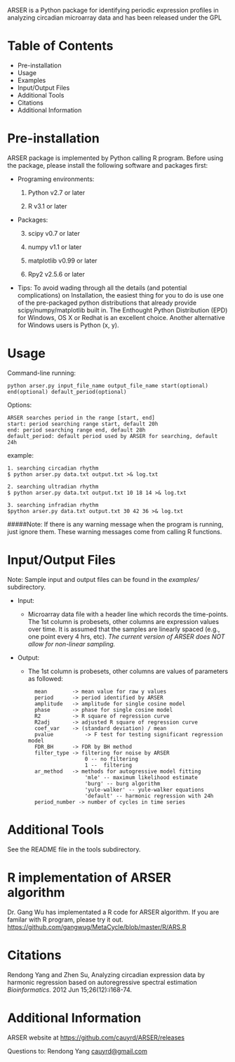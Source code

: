 ARSER is a Python package for identifying
periodic expression profiles in analyzing circadian microarray data
and has been released under the GPL

Table of Contents
=================
- Pre-installation
- Usage
- Examples
- Input/Output Files
- Additional Tools
- Citations
- Additional Information


Pre-installation
================
ARSER package is implemented by Python calling R program. Before using the package, 
please install the following software and packages first:

- Programing environments:  

    1. Python v2.7 or later
    
    2. R v3.1 or later
    
- Packages:

    3. scipy v0.7 or later
    
    4. numpy v1.1 or later
    
    5. matplotlib v0.99 or later
    
    6. Rpy2 v2.5.6 or later
    
- Tips:
    To avoid wading through all the details (and potential complications) on Installation, 
    the easiest thing for you to do is use one of the pre-packaged python distributions 
    that already provide scipy/numpy/matplotlib built in. The Enthought Python Distribution (EPD) 
    for Windows, OS X or Redhat is an excellent choice. Another alternative for Windows users is Python (x, y).
    
Usage
=====
Command-line running:  

    python arser.py input_file_name output_file_name start(optional) end(optional) default_period(optional)
Options:

    ARSER searches period in the range [start, end]
    start: period searching range start, default 20h
    end: period searching range end, default 28h
    default_period: default period used by ARSER for searching, default 24h
example: 

    1. searching circadian rhythm
    $ python arser.py data.txt output.txt >& log.txt
    
    2. searching ultradian rhythm
    $ python arser.py data.txt output.txt 10 18 14 >& log.txt
    
    3. searching infradian rhythm
    $python arser.py data.txt output.txt 30 42 36 >& log.txt


#####Note: If there is any warning message when the program is running, just ignore them. These warning messages come from calling R functions.


Input/Output Files
==================
Note: Sample input and output files can be found in the *examples/* subdirectory.

* Input: 
	* Microarray data file with a header line which records the time-points. The 1st column is probesets, other columns are expression values over time. It is assumed that the samples are linearly spaced (e.g., one point every 4 hrs, etc). *The current version of ARSER does NOT allow for non-linear sampling.*
         
* Output:
	* The 1st column is probesets, other columns are values of parameters as followed:

            mean        -> mean value for raw y values
            period      -> period identified by ARSER
            amplitude   -> amplitude for single cosine model
            phase       -> phase for single cosine model
            R2          -> R square of regression curve
            R2adj       -> adjusted R square of regression curve
            coef_var    -> (standard deviation) / mean
            pvalue 			-> F test for testing significant regression model
            FDR_BH      -> FDR by BH method
            filter_type -> filtering for noise by ARSER
                            0 -- no filtering
                            1 --  filtering
            ar_method   -> methods for autogressive model fitting
                            'mle' -- maximum likelihood estimate
                            'burg' -- burg algorithm
                            'yule-walker' -- yule-walker equations
                            'default' -- harmonic regression with 24h
            period_number -> number of cycles in time series
                 
Additional Tools
================
See the README file in the tools subdirectory.

R implementation of ARSER algorithm
====================================
Dr. Gang Wu has implementated a R code for ARSER algorithm. If you are familar with R program, please try it out.
https://github.com/gangwug/MetaCycle/blob/master/R/ARS.R

Citations
=======================
Rendong Yang and Zhen Su, Analyzing circadian expression data by harmonic regression based on autoregressive spectral estimation *Bioinformatics*. 2012 Jun 15;26(12):i168-74.

Additional Information
=======================
ARSER website at 
https://github.com/cauyrd/ARSER/releases

Questions to:
Rendong Yang
cauyrd@gmail.com
